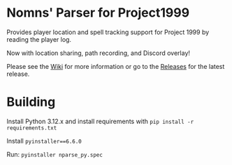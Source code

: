 # Nomns' Parser for Project1999


Provides player location and spell tracking support for Project 1999 by reading the player log.

Now with location sharing, path recording, and Discord overlay!

Please see the [Wiki](https://github.com/nomns/nparse/wiki) for more information or go to the [Releases](https://github.com/nomns/nparse/releases) for the latest release.

Building
========

Install Python 3.12.x and install requirements with `pip install -r requirements.txt`

Install `pyinstaller==6.6.0`

Run: `pyinstaller nparse_py.spec`
